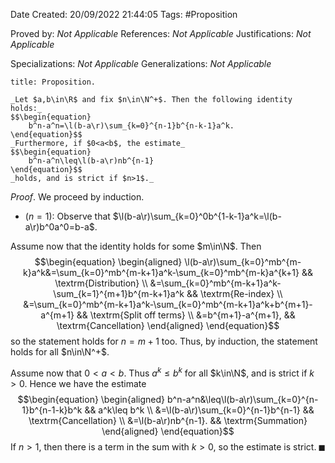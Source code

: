 <div class="topSpace"></div>

Date Created: 20/09/2022 21:44:05
Tags: #Proposition

Proved by: _Not Applicable_
References: _Not Applicable_
Justifications: _Not Applicable_

Specializations: _Not Applicable_
Generalizations: _Not Applicable_

``` ad-Proposition
title: Proposition.

_Let $a,b\in\R$ and fix $n\in\N^+$. Then the following identity holds:_
$$\begin{equation}
    b^n-a^n=\l(b-a\r)\sum_{k=0}^{n-1}b^{n-k-1}a^k.
\end{equation}$$
_Furthermore, if $0<a<b$, the estimate_
$$\begin{equation}
    b^n-a^n\leq\l(b-a\r)nb^{n-1}
\end{equation}$$
_holds, and is strict if $n>1$._

```

_Proof_. We proceed by induction.
* ($n=1$): Observe that $\l(b-a\r)\sum_{k=0}^0b^{1-k-1}a^k=\l(b-a\r)b^0a^0=b-a$.

Assume now that the identity holds for some $m\in\N$. Then
$$\begin{equation}
    \begin{aligned}
        \l(b-a\r)\sum_{k=0}^mb^{m-k}a^k&=\sum_{k=0}^mb^{m-k+1}a^k-\sum_{k=0}^mb^{m-k}a^{k+1} && \textrm{Distribution} \\
        &=\sum_{k=0}^mb^{m-k+1}a^k-\sum_{k=1}^{m+1}b^{m-k+1}a^k && \textrm{Re-index} \\
        &=\sum_{k=0}^mb^{m-k+1}a^k-\sum_{k=0}^mb^{m-k+1}a^k+b^{m+1}-a^{m+1} && \textrm{Split off terms} \\
        &=b^{m+1}-a^{m+1}, && \textrm{Cancellation}
    \end{aligned}
\end{equation}$$
so the statement holds for $n=m+1$ too. Thus, by induction, the statement holds for all $n\in\N^+$.

Assume now that $0<a<b$. Thus $a^k\leq b^k$ for all $k\in\N$, and is strict if $k>0$. Hence we have the estimate
$$\begin{equation}
    \begin{aligned}
        b^n-a^n&\leq\l(b-a\r)\sum_{k=0}^{n-1}b^{n-1-k}b^k && a^k\leq b^k \\
        &=\l(b-a\r)\sum_{k=0}^{n-1}b^{n-1} && \textrm{Cancellation} \\
        &=\l(b-a\r)nb^{n-1}. && \textrm{Summation}
    \end{aligned}
\end{equation}$$
If $n>1$, then there is a term in the sum with $k>0$, so the estimate is strict.<span style="float:right;">$\blacksquare$</span>
